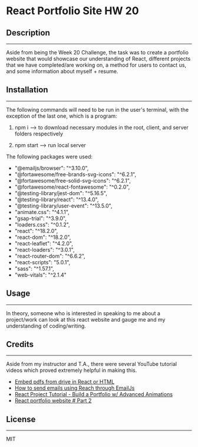 # React Portfolio Site HW 20

## Description 
---
Aside from being the Week 20 Challenge, the task was to create a portfolio website that would showcase our understanding of React, different projects that we have completed/are working on, a method for users to contact us, and some information about myself + resume.

## Installation
---
The following commands will need to be run in the user's terminal, with the exception of the last one, which is a program:

1) npm i --> to download necessary modules in the root, client, and server folders respectively

2) npm start --> run local server

The following packages were used: 
- "@emailjs/browser": "^3.10.0",
- "@fortawesome/free-brands-svg-icons": "^6.2.1",
- "@fortawesome/free-solid-svg-icons": "^6.2.1",
- "@fortawesome/react-fontawesome": "^0.2.0",
- "@testing-library/jest-dom": "^5.16.5",
- "@testing-library/react": "^13.4.0",
- "@testing-library/user-event": "^13.5.0",
- "animate.css": "^4.1.1",
- "gsap-trial": "^3.9.0",
- "loaders.css": "^0.1.2",
- "react": "^18.2.0",
- "react-dom": "^18.2.0",
- "react-leaflet": "^4.2.0",
- "react-loaders": "^3.0.1",
- "react-router-dom": "^6.6.2",
- "react-scripts": "5.0.1",
- "sass": "^1.57.1",
- "web-vitals": "^2.1.4"

## Usage 
---
In theory, someone who is interested in speaking to me about a project/work can look at this react website and gauge me and my understanding of coding/writing.

## Credits
---
Aside from my instructor and T.A., there were several YouTube tutorial videos which proved extremely helpful in making this.
- [Embed pdfs from drive in React or HTML](https://www.youtube.com/watch?v=lJ4Gvm4YTKo)
- [How to send emails using Reach through EmailJs](https://www.youtube.com/watch?v=NgWGllOjkbs)
- [React Project Tutorial - Build a Portfolio w/ Advanced Animations](https://www.youtube.com/watch?v=bmpI252DmiI)
- [React portfolio website # Part 2](https://www.youtube.com/watch?v=I2TNlHVJ9KQ&t=3682s)

## License 
---
MIT